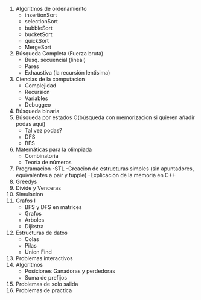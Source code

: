 
1) Algoritmos de ordenamiento
	- insertionSort
	- selectionSort
	- bubbleSort
	- bucketSort
	- quickSort
	- MergeSort
2) Búsqueda Completa (Fuerza bruta)
   - Busq. secuencial (lineal)
   - Pares
   - Exhaustiva (la recursión lentisima)
3) Ciencias de la computacion
	- Complejidad
	- Recursion
	- Variables
	- Debuggeo
4) Búsqueda binaria 
5) Búsqueda por estados O(búsqueda con memorizacion si quieren añadir podas aquí)
	- Tal vez podas?
	- DFS
	- BFS
7) Matemáticas para la olimpiada
    - Combinatoria
    - Teoría de números 
8) Programacion
	-STL
	-Creacion de estructuras simples (sin apuntadores, equivalentes a pair y tupple)
	-Explicacion de la memoria en C++
5) Greedys
6) Divide y Venceras  
7) Simulacion 
8) Grafos I
    - BFS y DFS en matrices     
    - Grafos
    - Árboles
    - Dijkstra
9) Estructuras de datos
	- Colas
	- Pilas
	- Union Find
10) Problemas interactivos
11) Algoritmos
	- Posiciones Ganadoras y perdedoras
	- Suma de prefijos
12) Problemas de solo salida
13) Problemas de practica
